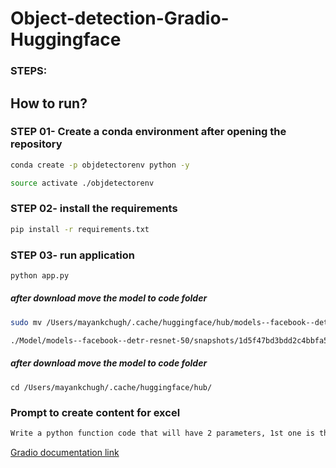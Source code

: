 # Object-detection-Gradio-Huggingface

### STEPS:
## How to run? 
### STEP 01- Create a conda environment after opening the repository
```bash
conda create -p objdetectorenv python -y
```

```bash
source activate ./objdetectorenv
```

### STEP 02- install the requirements
```bash
pip install -r requirements.txt
```

### STEP 03- run application
```bash
python app.py
```

##### after download move the model to code folder
```bash 
sudo mv /Users/mayankchugh/.cache/huggingface/hub/models--facebook--detr-resnet-50 /Users/mayankchugh/gitRepos/mayankchugh.learning/Object-detection-Gradio-Huggingface/Model/models--facebook--detr-resnet-50
```
```bash
./Model/models--facebook--detr-resnet-50/snapshots/1d5f47bd3bdd2c4bbfa585418ffe6da5028b4c0b
```
##### after download move the model to code folder
```
cd /Users/mayankchugh/.cache/huggingface/hub/
```
### Prompt to create content for excel
```bash
Write a python function code that will have 2 parameters, 1st one is the PIL image and second one is the object that contains the result. I have reveived from object detector model ([{'score': 0.7236634492874146, 'label': 'cat', 'box': {'xmin': 207, 'ymin': 229, 'xmax': 295, 'ymax': 344}}, {'score': 0.9842180013656616, 'label': 'cat', 'box': {'xmin': 208, 'ymin': 192, 'xmax': 296, 'ymax': 343}}, {'score': 0.99882572889328, 'label': 'dog', 'box': {'xmin': 314, 'ymin': 156, 'xmax': 462, 'ymax': 350}}]). the output should be the PIL image with all the objected highlighted with boundry.
```

[Gradio documentation link](https://www.gradio.app/docs/gradio/file)
